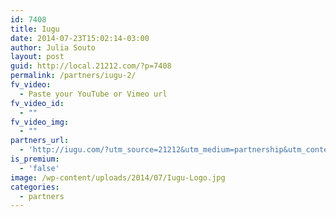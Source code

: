 ```yaml
---
id: 7408
title: Iugu
date: 2014-07-23T15:02:14-03:00
author: Julia Souto
layout: post
guid: http://local.21212.com/?p=7408
permalink: /partners/iugu-2/
fv_video:
  - Paste your YouTube or Vimeo url
fv_video_id:
  - ""
fv_video_img:
  - ""
partners_url:
  - 'http://iugu.com/?utm_source=21212&utm_medium=partnership&utm_content=&utm_campaign='
is_premium:
  - 'false'
image: /wp-content/uploads/2014/07/Iugu-Logo.jpg
categories:
  - partners
---
```

